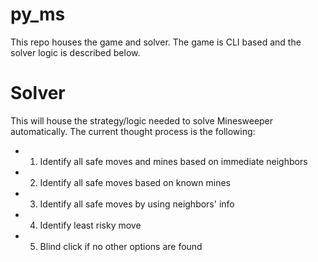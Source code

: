 py_ms
===

This repo houses the game and solver. The game is CLI based and the solver logic is described below.

Solver
===

This will house the strategy/logic needed to solve Minesweeper automatically. The current thought process is the following:
* 1) Identify all safe moves and mines based on immediate neighbors
* 2) Identify all safe moves based on known mines
* 3) Identify all safe moves by using neighbors' info
* 4) Identify least risky move
* 5) Blind click if no other options are found
